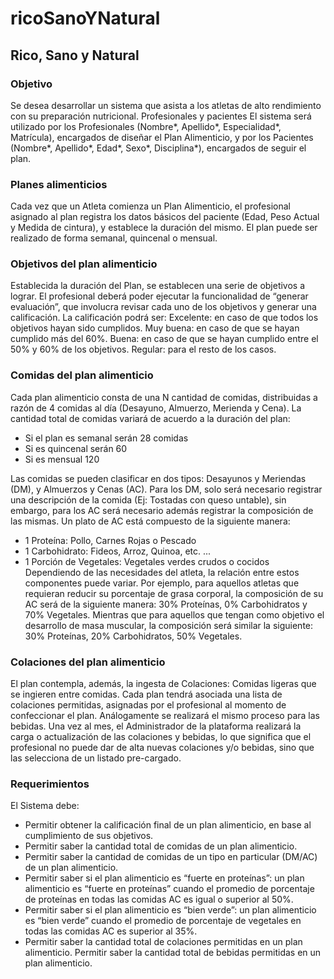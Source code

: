# ricoSanoYNatural

## Rico, Sano y Natural
### Objetivo
Se desea desarrollar un sistema que asista a los atletas de alto rendimiento con su preparación nutricional. 
Profesionales y pacientes
El sistema será utilizado por los Profesionales (Nombre*, Apellido*, Especialidad*, Matrícula), encargados de diseñar el Plan Alimenticio, y por los Pacientes (Nombre*, Apellido*, Edad*, Sexo*, Disciplina*), encargados de seguir el plan.
### Planes alimenticios
Cada vez que un Atleta comienza un Plan Alimenticio, el profesional asignado al plan registra los datos básicos del paciente (Edad, Peso Actual y Medida de cintura), y establece la duración del mismo. El plan puede ser realizado de forma semanal, quincenal o mensual. 
### Objetivos del plan alimenticio
Establecida la duración del Plan, se establecen una serie de objetivos a lograr.
El profesional deberá poder ejecutar la funcionalidad de “generar evaluación”, que involucra revisar cada uno de los objetivos y generar una calificación. La calificación podrá ser:
Excelente: en caso de que todos los objetivos hayan sido cumplidos.
Muy buena: en caso de que se hayan cumplido más del 60%.
Buena: en caso de que se hayan cumplido entre el 50% y 60% de los objetivos.
Regular: para el resto de los casos.
### Comidas del plan alimenticio
Cada plan alimenticio consta de una N cantidad de comidas, distribuidas a razón de 4 comidas al día (Desayuno, Almuerzo, Merienda y Cena). 
La cantidad total de comidas variará de acuerdo a la duración del plan:
* Si el plan es semanal serán 28 comidas
* Si es quincenal serán 60
* Si es mensual 120

Las comidas se pueden clasificar en dos tipos: Desayunos y Meriendas (DM), y Almuerzos y Cenas (AC).
Para los DM, solo será necesario registrar una descripción de la comida (Ej: Tostadas con queso untable), sin embargo, para los AC será necesario además registrar la composición de las mismas. Un plato de AC está compuesto de la siguiente manera:
* 1 Proteína: Pollo, Carnes Rojas o Pescado
* 1 Carbohidrato: Fideos, Arroz, Quinoa, etc. ...
* 1 Porción de Vegetales: Vegetales verdes crudos o cocidos
Dependiendo de las necesidades del atleta, la relación entre estos componentes puede variar. Por ejemplo, para aquellos atletas que requieran reducir su porcentaje de grasa corporal, la composición de su AC será de la siguiente manera: 30% Proteínas, 0% Carbohidratos y 70% Vegetales. Mientras que para aquellos que tengan como objetivo el desarrollo de masa muscular, la composición será similar la siguiente: 30% Proteínas, 20% Carbohidratos, 50% Vegetales.
### Colaciones del plan alimenticio
El plan contempla, además, la ingesta de Colaciones: Comidas ligeras que se ingieren entre comidas. Cada plan tendrá asociada una lista de colaciones permitidas, asignadas por el profesional al momento de confeccionar el plan. Análogamente se realizará el mismo proceso para las bebidas.
Una vez al mes, el Administrador de la plataforma realizará la carga o actualización de las colaciones y bebidas, lo que significa que el profesional no puede dar de alta nuevas colaciones y/o bebidas, sino que las selecciona de un listado pre-cargado.

### Requerimientos
El Sistema debe:
* Permitir obtener la calificación final de un plan alimenticio, en base al cumplimiento de sus objetivos.
* Permitir saber la cantidad total de comidas de un plan alimenticio.
* Permitir saber la cantidad de comidas de un tipo en particular (DM/AC) de un plan alimenticio.
* Permitir saber si el plan alimenticio es “fuerte en proteínas”: un plan alimenticio es “fuerte en proteínas” cuando el promedio de porcentaje de proteínas en todas las comidas AC es igual o superior al 50%.
* Permitir saber si el plan alimenticio es “bien verde”: un plan alimenticio es “bien verde” cuando el promedio de porcentaje de vegetales en todas las comidas AC es superior al 35%.
* Permitir saber la cantidad total de colaciones permitidas en un plan alimenticio.
Permitir saber la cantidad total de bebidas permitidas en un plan alimenticio.
